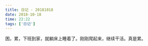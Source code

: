 ```yaml
---
title: 日记 - 20181018
date: 2018-10-18
time: 22:22
tags: ['日记']
---
```


困，累，下班到家，就躺床上睡着了。刚刚爬起来，继续干活。真是累。
